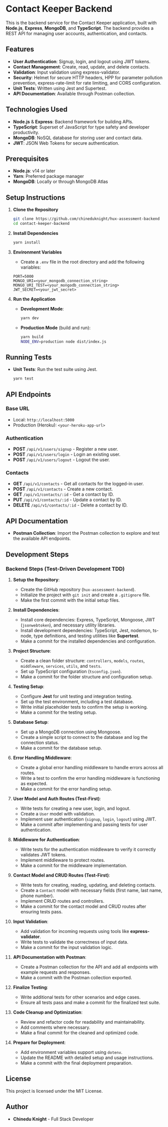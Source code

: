 # Contact Keeper Backend

This is the backend service for the Contact Keeper application, built with **Node.js**, **Express**, **MongoDB**, and **TypeScript**. The backend provides a REST API for managing user accounts, authentication, and contacts.

## Features

- **User Authentication**: Signup, login, and logout using JWT tokens.
- **Contact Management**: Create, read, update, and delete contacts.
- **Validation**: Input validation using express-validator.
- **Security**: Helmet for secure HTTP headers, HPP for parameter pollution prevention, express-rate-limit for rate limiting, and CORS configuration.
- **Unit Tests**: Written using Jest and Supertest.
- **API Documentation**: Available through Postman collection.

## Technologies Used

- **Node.js** & **Express**: Backend framework for building APIs.
- **TypeScript**: Superset of JavaScript for type safety and developer productivity.
- **MongoDB**: NoSQL database for storing user and contact data.
- **JWT**: JSON Web Tokens for secure authentication.

## Prerequisites

- **Node.js**: v14 or later
- **Yarn**: Preferred package manager
- **MongoDB**: Locally or through MongoDB Atlas

## Setup Instructions

1. **Clone the Repository**

   ```bash
   git clone https://github.com/chineduknight/hux-assessment-backend
   cd contact-keeper-backend
   ```

2. **Install Dependencies**

   ```bash
   yarn install
   ```

3. **Environment Variables**

   - Create a `.env` file in the root directory and add the following variables:

   ```env
   PORT=5000
   MONGO_URI=<your_mongodb_connection_string>
   MONGO_URI_TEST=<your_mongodb_connection_string>
   JWT_SECRET=<your_jwt_secret>
   ```

4. **Run the Application**
   - **Development Mode**:
     ```bash
     yarn dev
     ```
   - **Production Mode** (build and run):
     ```bash
     yarn build
     NODE_ENV=production node dist/index.js
     ```

## Running Tests

- **Unit Tests**: Run the test suite using Jest.
  ```bash
  yarn test
  ```

## API Endpoints

### **Base URL**

- Local: `http://localhost:5000`
- Production (Heroku): `<your-heroku-app-url>`

### **Authentication**

- **POST** `/api/v1/users/signup` - Register a new user.
- **POST** `/api/v1/users/login` - Login an existing user.
- **POST** `/api/v1/users/logout` - Logout the user.

### **Contacts**

- **GET** `/api/v1/contacts` - Get all contacts for the logged-in user.
- **POST** `/api/v1/contacts` - Create a new contact.
- **GET** `/api/v1/contacts/:id` - Get a contact by ID.
- **PUT** `/api/v1/contacts/:id` - Update a contact by ID.
- **DELETE** `/api/v1/contacts/:id` - Delete a contact by ID.

## API Documentation

- **Postman Collection**: Import the Postman collection to explore and test the available API endpoints.

## Development Steps

### Backend Steps (Test-Driven Development TDD)

1. **Setup the Repository**:

   - Create the GitHub repository (`hux-assessment-backend`).
   - Initialize the project with `git init` and create a `.gitignore` file.
   - Make the first commit with the initial setup files.

2. **Install Dependencies**:

   - Install core dependencies: Express, TypeScript, Mongoose, JWT (`jsonwebtoken`), and necessary utility libraries.
   - Install development dependencies: TypeScript, Jest, nodemon, ts-node, type definitions, and testing utilities like **Supertest**.
   - Make a commit for the installed dependencies and configuration.

3. **Project Structure**:

   - Create a clean folder structure: `controllers`, `models`, `routes`, `middleware`, `services`, `utils`, and `tests`.
   - Set up TypeScript configuration (`tsconfig.json`).
   - Make a commit for the folder structure and configuration setup.

4. **Testing Setup**:

   - Configure **Jest** for unit testing and integration testing.
   - Set up the test environment, including a test database.
   - Write initial placeholder tests to confirm the setup is working.
   - Make a commit for the testing setup.

5. **Database Setup**:

   - Set up a MongoDB connection using Mongoose.
   - Create a simple script to connect to the database and log the connection status.
   - Make a commit for the database setup.

6. **Error Handling Middleware**:

   - Create a global error handling middleware to handle errors across all routes.
   - Write a test to confirm the error handling middleware is functioning as expected.
   - Make a commit for the error handling setup.

7. **User Model and Auth Routes (Test-First)**:

   - Write tests for creating a new user, login, and logout.
   - Create a `User` model with validation.
   - Implement user authentication (`signup`, `login`, `logout`) using JWT.
   - Make a commit after implementing and passing tests for user authentication.

8. **Middleware for Authentication**:

   - Write tests for the authentication middleware to verify it correctly validates JWT tokens.
   - Implement middleware to protect routes.
   - Make a commit for the middleware implementation.

9. **Contact Model and CRUD Routes (Test-First)**:

   - Write tests for creating, reading, updating, and deleting contacts.
   - Create a `Contact` model with necessary fields (first name, last name, phone number).
   - Implement CRUD routes and controllers.
   - Make a commit for the contact model and CRUD routes after ensuring tests pass.

10. **Input Validation**:

    - Add validation for incoming requests using tools like **express-validator**.
    - Write tests to validate the correctness of input data.
    - Make a commit for the input validation logic.

11. **API Documentation with Postman**:

    - Create a Postman collection for the API and add all endpoints with example requests and responses.
    - Make a commit with the Postman collection exported.

12. **Finalize Testing**:

    - Write additional tests for other scenarios and edge cases.
    - Ensure all tests pass and make a commit for the finalized test suite.

13. **Code Cleanup and Optimization**:

    - Review and refactor code for readability and maintainability.
    - Add comments where necessary.
    - Make a final commit for the cleaned and optimized code.

14. **Prepare for Deployment**:
    - Add environment variables support using `dotenv`.
    - Update the README with detailed setup and usage instructions.
    - Make a commit with the final deployment preparation.

## License

This project is licensed under the MIT License.

## Author

- **Chinedu Knight** - Full Stack Developer
